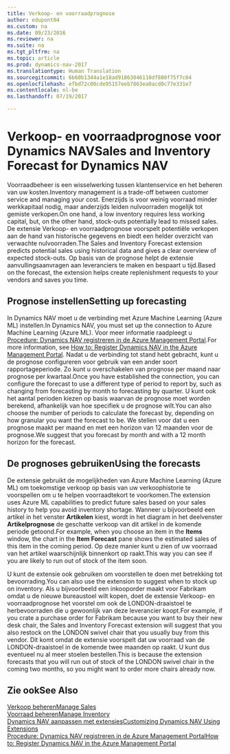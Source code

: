 ```yaml
---
title: Verkoop- en voorraadprognose
author: edupont04
ms.custom: na
ms.date: 09/23/2016
ms.reviewer: na
ms.suite: na
ms.tgt_pltfrm: na
ms.topic: article
ms.prod: dynamics-nav-2017
ms.translationtype: Human Translation
ms.sourcegitcommit: 6b60b1344a1e18ad91863046110df880f75f7c04
ms.openlocfilehash: efbd72c00cde95157eeb7863ea0acd0c77e331e7
ms.contentlocale: nl-be
ms.lasthandoff: 07/19/2017

---
```


# <a name="sales-and-inventory-forecast-for-dynamics-nav"></a><span data-ttu-id="a1fc5-102">Verkoop- en voorraadprognose voor Dynamics NAV</span><span class="sxs-lookup"><span data-stu-id="a1fc5-102">Sales and Inventory Forecast for Dynamics NAV</span></span>
<span data-ttu-id="a1fc5-103">Voorraadbeheer is een wisselwerking tussen klantenservice en het beheren van uw kosten.</span><span class="sxs-lookup"><span data-stu-id="a1fc5-103">Inventory management is a trade-off between customer service and managing your cost.</span></span> <span data-ttu-id="a1fc5-104">Enerzijds is voor weinig voorraad minder werkkapitaal nodig, maar anderzijds leiden nulvoorraden mogelijk tot gemiste verkopen.</span><span class="sxs-lookup"><span data-stu-id="a1fc5-104">On one hand, a low inventory requires less working capital, but, on the other hand, stock-outs potentially lead to missed sales.</span></span> <span data-ttu-id="a1fc5-105">De extensie Verkoop- en voorraadprognose voorspelt potentiële verkopen aan de hand van historische gegevens en biedt een helder overzicht van verwachte nulvoorraden.</span><span class="sxs-lookup"><span data-stu-id="a1fc5-105">The Sales and Inventory Forecast extension predicts potential sales using historical data and gives a clear overview of expected stock-outs.</span></span> <span data-ttu-id="a1fc5-106">Op basis van de prognose helpt de extensie aanvullingsaanvragen aan leveranciers te maken en bespaart u tijd.</span><span class="sxs-lookup"><span data-stu-id="a1fc5-106">Based on the forecast, the extension helps create replenishment requests to your vendors and saves you time.</span></span>  

## <a name="setting-up-forecasting"></a><span data-ttu-id="a1fc5-107">Prognose instellen</span><span class="sxs-lookup"><span data-stu-id="a1fc5-107">Setting up forecasting</span></span>
<span data-ttu-id="a1fc5-108">In Dynamics NAV moet u de verbinding met Azure Machine Learning (Azure ML) instellen.</span><span class="sxs-lookup"><span data-stu-id="a1fc5-108">In Dynamics NAV, you must set up the connection to Azure Machine Learning (Azure ML).</span></span> <span data-ttu-id="a1fc5-109">Voor meer informatie raadpleegt u [Procedure: Dynamics NAV registreren in de Azure Management Portal](ui-how-register-dynamics-nav-azure.md).</span><span class="sxs-lookup"><span data-stu-id="a1fc5-109">For more information, see [How to: Register Dynamics NAV in the Azure Management Portal](ui-how-register-dynamics-nav-azure.md).</span></span> <span data-ttu-id="a1fc5-110">Nadat u de verbinding tot stand hebt gebracht, kunt u de prognose configureren voor gebruik van een ander soort rapportageperiode. Zo kunt u overschakelen van prognose per maand naar prognose per kwartaal.</span><span class="sxs-lookup"><span data-stu-id="a1fc5-110">Once you have established the connection, you can configure the forecast to use a different type of period to report by, such as changing from forecasting by month to forecasting by quarter.</span></span> <span data-ttu-id="a1fc5-111">U kunt ook het aantal perioden kiezen op basis waarvan de prognose moet worden berekend, afhankelijk van hoe specifiek u de prognose wilt.</span><span class="sxs-lookup"><span data-stu-id="a1fc5-111">You can also choose the number of periods to calculate the forecast by, depending on how granular you want the forecast to be.</span></span> <span data-ttu-id="a1fc5-112">We stellen voor dat u een prognose maakt per maand en met een horizon van 12 maanden voor de prognose.</span><span class="sxs-lookup"><span data-stu-id="a1fc5-112">We suggest that you forecast by month and with a 12 month horizon for the forecast.</span></span>  

## <a name="using-the-forecasts"></a><span data-ttu-id="a1fc5-113">De prognoses gebruiken</span><span class="sxs-lookup"><span data-stu-id="a1fc5-113">Using the forecasts</span></span>
<span data-ttu-id="a1fc5-114">De extensie gebruikt de mogelijkheden van Azure Machine Learning (Azure ML) om toekomstige verkoop op basis van uw verkoophistorie te voorspellen om u te helpen voorraadtekort te voorkomen.</span><span class="sxs-lookup"><span data-stu-id="a1fc5-114">The extension uses Azure ML capabilities to predict future sales based on your sales history to help you avoid inventory shortage.</span></span> <span data-ttu-id="a1fc5-115">Wanneer u bijvoorbeeld een artikel in het venster **Artikelen** kiest, wordt in het diagram in het deelvenster **Artikelprognose** de geschatte verkoop van dit artikel in de komende periode getoond.</span><span class="sxs-lookup"><span data-stu-id="a1fc5-115">For example, when you choose an item in the **Items** window, the chart in the **Item Forecast** pane shows the estimated sales of this item in the coming period.</span></span> <span data-ttu-id="a1fc5-116">Op deze manier kunt u zien of uw voorraad van het artikel waarschijnlijk binnenkort op raakt.</span><span class="sxs-lookup"><span data-stu-id="a1fc5-116">This way you can see if you are likely to run out of stock of the item soon.</span></span>  

<span data-ttu-id="a1fc5-117">U kunt de extensie ook gebruiken om voorstellen te doen met betrekking tot bevoorrading.</span><span class="sxs-lookup"><span data-stu-id="a1fc5-117">You can also use the extension to suggest when to stock up on inventory.</span></span> <span data-ttu-id="a1fc5-118">Als u bijvoorbeeld een inkooporder maakt voor Fabrikam omdat u de nieuwe bureaustoel wilt kopen, doet de extensie Verkoop- en voorraadprognose het voorstel om ook de LONDON-draaistoel te herbevoorraden die u gewoonlijk van deze leverancier koopt.</span><span class="sxs-lookup"><span data-stu-id="a1fc5-118">For example, if you crate a purchase order for Fabrikam because you want to buy their new desk chair, the Sales and Inventory Forecast extension will suggest that you also restock on the LONDON swivel chair that you usually buy from this vendor.</span></span> <span data-ttu-id="a1fc5-119">Dit komt omdat de extensie voorspelt dat uw voorraad van de LONDON-draaistoel in de komende twee maanden op raakt. U kunt dus eventueel nu al meer stoelen bestellen.</span><span class="sxs-lookup"><span data-stu-id="a1fc5-119">This is because the extension forecasts that you will run out of stock of the LONDON swivel chair in the coming two months, so you might want to order more chairs already now.</span></span>  

## <a name="see-also"></a><span data-ttu-id="a1fc5-120">Zie ook</span><span class="sxs-lookup"><span data-stu-id="a1fc5-120">See Also</span></span>
[<span data-ttu-id="a1fc5-121">Verkoop beheren</span><span class="sxs-lookup"><span data-stu-id="a1fc5-121">Manage Sales</span></span>](sales-manage-sales.md)  
[<span data-ttu-id="a1fc5-122">Voorraad beheren</span><span class="sxs-lookup"><span data-stu-id="a1fc5-122">Manage Inventory</span></span>](inventory-manage-inventory.md)  
[<span data-ttu-id="a1fc5-123">Dynamics NAV aanpassen met extensies</span><span class="sxs-lookup"><span data-stu-id="a1fc5-123">Customizing Dynamics NAV Using Extensions</span></span>](ui-extensions.md)  
[<span data-ttu-id="a1fc5-124">Procedure: Dynamics NAV registreren in de Azure Management Portal</span><span class="sxs-lookup"><span data-stu-id="a1fc5-124">How to: Register Dynamics NAV in the Azure Management Portal</span></span>](ui-how-register-dynamics-nav-azure.md)  

